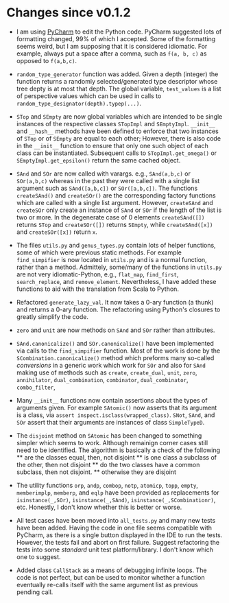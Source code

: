 # Changes since v0.1.2

* I am using [PyCharm](https://www.jetbrains.com/pycharm/) to edit the Python code.  PyCharm suggested lots of formatting changed, 99% of which I accepted.  Some of the formatting seems weird, but I am supposing that it is considered idiomatic.  For example, always put a space after a comma, such as `f(a, b, c)` as opposed to `f(a,b,c)`.

* `random_type_generator` function was added.  Given a depth (integer) the function returns a randomly selected/generated type descriptor whose tree depty is at most that depth.   The global variable, `test_values` is a list of perspective values which can be used in calls to `random_type_designator(depth).typep(...)`.

* `STop` and `SEmpty` are now global variables which are intended to be single instances of the respective classes `STopImpl` and `SEmptyImpl`.  `__init__` and `__hash__` methods have been defined to enforce that two instances of `STop` or of `SEmpty` are equal to each other; However, there is also code in the `__init__` function to ensure that only one such object of each class can be instantiated.  Subsequent calls to `STopImpl.get_omega()` or `SEmptyImpl.get_epsilon()` return the same cached object.

* `SAnd` and `SOr` are now called with varargs.  e.g., `SAnd(a,b,c)` or `SOr(a,b,c)` whereas in the past they were called with a single list argument such as  `SAnd([a,b,c])` or `SOr([a,b,c])`.  The functions `createSAnd()` and `createSOr()` are the corresponding factory functions which are called with a single list argument.   However, `createSAnd` and `createSOr` only create an instance of `SAnd` or `SOr` if the length of the list is two or more.  In the degenerate case of 0 elements `createSAnd([])` returns `STop` and `createSOr([])` returns `SEmpty`, while `createSAnd([x])` and `createSOr([x])` return `x`.

* The files `utils.py` and `genus_types.py` contain lots of helper functions, some of which were previous static methods.  For example `find_simpifier` is now located in `utils.py` and is a normal function, rather than a method.  Admittely, some/many of the functions in `utils.py` are not very idiomatic-Python, e.g., `flat_map`, `find_first`, `search_replace`, and `remove_element`.  Nevertheless, I have added these functions to aid with the translation from Scala to Python.

* Refactored `generate_lazy_val`.  It now takes a 0-ary function (a thunk) and returns a 0-ary function.  The refactoring using Python's closures to greatly simplify the code.

* `zero` and `unit` are now methods on `SAnd` and `SOr` rather than attributes.

* `SAnd.canonicalize()` and `SOr.canonicalize()` have been implemented via calls to the `find_simpifier` function.  Most of the work is done by the `SCombination.canonicalize()` method which preforms many so-called *conversions* in a generic work which work for `SOr` and also for `SAnd` making use of methods such as `create`, `create_dual`, `unit`, `zero`, `annihilator`, `dual_combination`, `combinator`, `dual_combinator`, `combo_filter`, 

* Many `__init__` functions now contain assertions about the types of arguments given.  For example `SAtomic()` now asserts that its argument is a class, via `assert inspect.isclass(wrapped_class)`.   `SNot`, `SAnd`, and `SOr` assert that their arguments are instances of class `SimpleTypeD`.

* The `disjoint` method on `SAtomic` has been changed to something simpler which seems to work.  Although remainign corner cases still need to be identified.  The algorithm is basically a check of the following
** are the classes equal, then, not disjoint
** is one class a subclass of the other, then not disjoint
** do the two classes have a common subclass, then not disjoint.
** otherwise they are disjoint

* The utility functions `orp`, `andp`, `combop`, `notp`, `atomicp`, `topp`, `empty`, `memberimplp`, `memberp`, and `eqlp` have been provided as replacements for `isinstance(_,SOr)`, `isinstance(_,SAnd)`, `isinstance(_,SCombinationr)`, etc.  Honestly, I don't know whether this is better or worse.

* All test cases have been moved into `all_tests.py` and many new tests have been added.   Having the code in one file seems compatible with PyCharm, as there is a single button displayed in the IDE to run the tests.  However, the tests fail and abort on first failure.   Suggest refactoring the tests into some *standard* unit test platform/library.  I don't know which one to suggest.

* Added class `CallStack` as a means of debugging infinite loops.  The code is not perfect, but can be used to monitor whether a function eventually re-calls itself with the same argument list as previous pending call.


